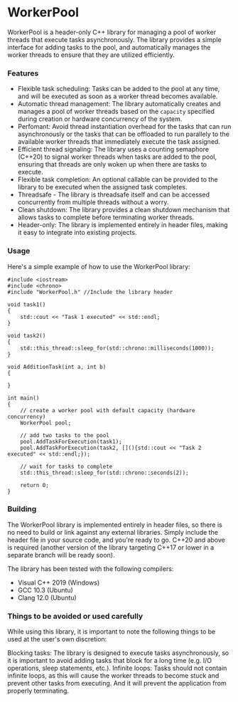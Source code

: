 # WorkerPool
WorkerPool is a header-only C++ library for managing a pool of worker threads that execute tasks asynchronously. The library provides a simple interface for adding tasks to the pool, and automatically manages the worker threads to ensure that they are utilized efficiently.

### Features
 * Flexible task scheduling: Tasks can be added to the pool at any time, and will be executed as soon as a worker thread becomes available.
 * Automatic thread management: The library automatically creates and manages a pool of worker threads based on the `capacity` specified during creation or hardware concurrency of the system.
 * Perfomant: Avoid thread instantiation overhead for the tasks that can run asynchronously or the tasks that can be offloaded to run parallely to the available worker threads that immediately execute the task assigned.
 * Efficient thread signaling: The library uses a counting semaphore (C++20) to signal worker threads when tasks are added to the pool, ensuring that threads are only woken up when there are tasks to execute.
 * Flexible task completion: An optional callable can be provided to the library to be executed when the assigned task completes.
 * Threadsafe - The library is threadsafe itself and can be accessed concurrently from multiple threads without a worry. 
 * Clean shutdown: The library provides a clean shutdown mechanism that allows tasks to complete before terminating worker threads.
 * Header-only: The library is implemented entirely in header files, making it easy to integrate into existing projects.

### Usage
Here's a simple example of how to use the WorkerPool library:

```
#include <iostream>
#include <chrono>
#include "WorkerPool.h" //Include the library header

void task1()
{
    std::cout << "Task 1 executed" << std::endl;
}

void task2()
{
    std::this_thread::sleep_for(std::chrono::milliseconds(1000));
}

void AdditionTask(int a, int b)
{
    
}

int main()
{
    // create a worker pool with default capacity (hardware concurrency)
    WorkerPool pool;

    // add two tasks to the pool
    pool.AddTaskForExecution(task1);
    pool.AddTaskForExecution(task2, [](){std::cout << "Task 2 executed" << std::endl;});

    // wait for tasks to complete
    std::this_thread::sleep_for(std::chrono::seconds(2));

    return 0;
}
```

### Building
The WorkerPool library is implemented entirely in header files, so there is no need to build or link against any external libraries. Simply include the header file in your source code, and you're ready to go. C++20 and above is required (another version of the library targeting C++17 or lower in a separate branch will be ready soon).

The library has been tested with the following compilers:

* Visual C++ 2019 (Windows)
* GCC 10.3 (Ubuntu)
* Clang 12.0 (Ubuntu)

### Things to be avoided or used carefully
While using this library, it is important to note the following things to be used at the user's own discretion:

Blocking tasks: The library is designed to execute tasks asynchronously, so it is important to avoid adding tasks that block for a long time (e.g. I/O operations, sleep statements, etc.).
Infinite loops: Tasks should not contain infinite loops, as this will cause the worker threads to become stuck and prevent other tasks from executing. And it will prevent the application from properly terminating.
